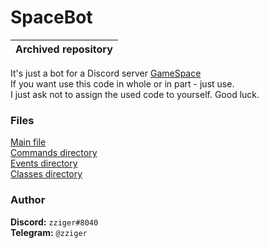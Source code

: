 # SpaceBot
| Archived repository |
| --- |
It's just a bot for a Discord server [GameSpace](https://discord.io/gspace "Invite to server")<br>
If you want use this code in whole or in part - just use.<br>
I just ask not to assign the used code to yourself. Good luck.

### Files
[Main file](/index.js)<br>
[Commands directory](/commands)<br>
[Events directory](/events)<br>
[Classes directory](/classes)

### Author
**Discord:** `zziger#8040`<br>
**Telegram:** `@zziger`
